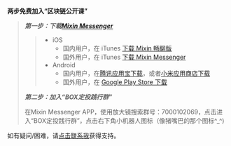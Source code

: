 **两步免费加入“区块链公开课”**

> ***第一步：下载[Mixin Messenger](https://mixin.one/messenger)***
>
>> * iOS
>>   * 国内用户，在 iTunes [下载 Mixin 畅聊版](https://apps.apple.com/cn/app/mixin-%E5%AF%86%E4%BF%A1%E7%95%85%E8%81%8A%E7%89%88/id1457938019)
>>   * 国外用户，在 iTunes [下载 Mixin Messenger](https://apps.apple.com/app/mixin/id1322324266)
>> * Android
>>   * 国内用户，在[腾讯应用宝下载](https://a.app.qq.com/o/simple.jsp?pkgname=one.mixin.messenger)，或者[小米应用商店下载](http://app.mi.com/details?id=one.mixin.messenger)
>>   * 国外用户，在 [Google Play Store 下载](https://play.google.com/store/apps/details?id=one.mixin.messenger)
>
> ***第二步：加入“BOX定投践行群”***
>
> 在Mixin Messenger APP，使用放大镜搜索群号：7000102069，点击进入“BOX定投践行群”，点击右下角小机器人图标（像猪嘴巴的那个图标^_^)
>

如有疑问/困难，请[点击联系我](contact-info.md)获得支持。


